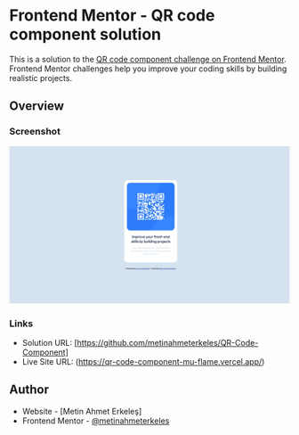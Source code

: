 # Frontend Mentor - QR code component solution

This is a solution to the [QR code component challenge on Frontend Mentor](https://www.frontendmentor.io/challenges/qr-code-component-iux_sIO_H). Frontend Mentor challenges help you improve your coding skills by building realistic projects.

## Overview

### Screenshot

![](./screenshot.jpeg)

### Links

- Solution URL: [https://github.com/metinahmeterkeles/QR-Code-Component]
- Live Site URL: (https://qr-code-component-mu-flame.vercel.app/)

## Author

- Website - [Metin Ahmet Erkeleş]
- Frontend Mentor - [@metinahmeterkeles](https://www.frontendmentor.io/profile/metinahmeterkeles)
